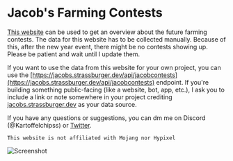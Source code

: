 # Jacob's Farming Contests

[This website](https://jacobs.strassburger.dev/) can be used to get an overview about the future farming contests.
The data for this website has to be collected manually. Because of this, after the new year event, there might be no contests showing up. Please be patient and wait until I update them.

If you want to use the data from this website for your own project, you can use the [https://jacobs.strassburger.dev/api/jacobcontests](https://jacobs.strassburger.dev/api/jacobcontests) endpoint. If you're building something public-facing (like a website, bot, app, etc.), I ask you to include a link or note somewhere in your project crediting [jacobs.strassburger.dev](https://jacobs.strassburger.dev/) as your data source.

If you have any questions or suggestions, you can dm me on Discord (@Kartoffelchipss) or [Twitter](https://twitter.com/Kartoffelchipse).

`This website is not affiliated with Mojang nor Hypixel`

![Screenshot](https://jacobs.strassburger.dev/assets/img/preview.png)